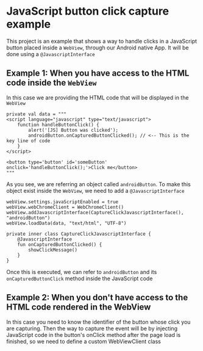 # JavaScript button click capture example

This project is an example that shows a way to handle clicks in a JavaScript button placed inside a `WebView`, through our Android native App.
It will be done using a `@JavascriptInterface`

## Example 1: When you have access to the HTML code inside the `WebView`

In this case we are providing the HTML code that will be displayed in the `WebView`

    private val data = """
    <script language="javascript" type="text/javascript">
        function handleButtonClick() {
            alert('[JS] Button was clicked');
            androidButton.onCapturedButtonClicked(); // <-- This is the key line of code
        }
    </script>

    <button type='button' id='someButton' onclick='handleButtonClick();'>Click me</button>
    """

As you see, we are referring an object called `androidButton`. To make this object exist inside the `WebView`, we need to add a `@JavascriptInterface`

    webView.settings.javaScriptEnabled = true
    webView.webChromeClient = WebChromeClient()
    webView.addJavascriptInterface(CaptureClickJavascriptInterface(), "androidButton")
    webView.loadData(data, "text/html", "UTF-8")

    private inner class CaptureClickJavascriptInterface {
        @JavascriptInterface
        fun onCapturedButtonClicked() {
            showClickMessage()
        }
    }

Once this is executed, we can refer to `androidButton` and its `onCapturedButtonClick` method inside the JavaScript code

## Example 2: When you don't have access to the HTML code rendered in the WebView

In this case you need to know the identifier of the button whose click you are capturing.
Then the way to capture the event will be by injecting JavaScript code in the button's onClick method
after the page load is finished, so we need to define a custom WebViewClient class